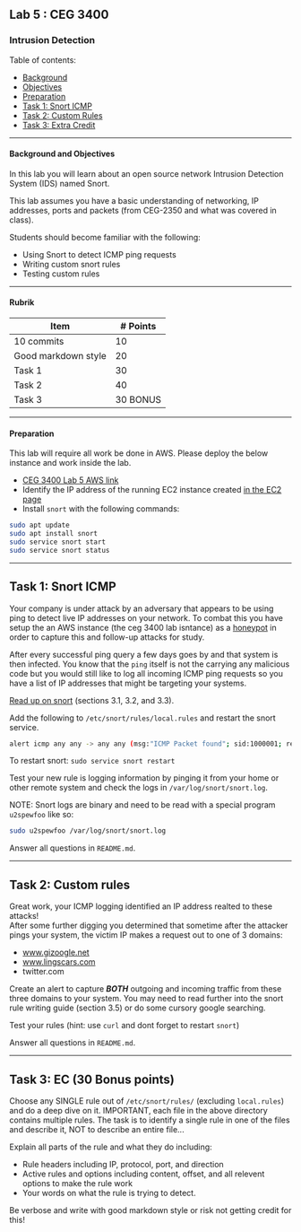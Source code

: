 ## Lab 5 : CEG 3400

### Intrusion Detection

Table of contents:
* [Background](LAB5-INSTRUCTIONS.md#background)
* [Objectives](LAB5-INSTRUCTIONS.md#objectives)
* [Preparation](LAB5-INSTRUCTIONS.md#preparation)
* [Task 1: Snort ICMP](LAB5-INSTRUCTIONS.md#task-1-snort-icmp)
* [Task 2: Custom Rules](LAB5-INSTRUCTIONS.md#task-2-custom-rules)
* [Task 3: Extra Credit](LAB5-INSTRUCTIONS.md#task-3-ec)

---

#### Background and Objectives

In this lab you will learn about an open source network Intrusion Detection System (IDS)
named Snort.

This lab assumes you have a basic understanding of networking, IP addresses, ports
and packets (from CEG-2350 and what was covered in class).

Students should become familiar with the following:

* Using Snort to detect ICMP ping requests
* Writing custom snort rules
* Testing custom rules

---

#### Rubrik

| Item | # Points|
| --- | --- |
| 10 commits | 10 |
| Good markdown style | 20 |
| Task 1 | 30 |
| Task 2 | 40 | 
| Task 3 | 30 BONUS |

---

#### Preparation

This lab will require all work be done in AWS.  Please deploy the below instance and work inside the lab.

* [CEG 3400 Lab 5 AWS link](https://console.aws.amazon.com/cloudformation/home?region=us-east-1#/stacks/new?stackName=ceg3400Lab&templateURL=https:%2F%2Fwsu-cecs-cf-templates.s3.us-east-2.amazonaws.com%2Fcourse-templates%2Fceg3400-mek.yml)
* Identify the IP address of the running EC2 instance created [in the EC2
  page](https://console.aws.amazon.com/ec2/v2/home?region=us-east-1#Instances:)
* Install `snort` with the following commands:

```bash
sudo apt update
sudo apt install snort
sudo service snort start
sudo service snort status
```

---

## Task 1: Snort ICMP

Your company is under attack by an adversary that appears to be using ping to detect live 
IP addresses on your network.  To combat this you have setup the an AWS instance (the ceg 3400 lab isntance) as a 
[honeypot](https://en.wikipedia.org/wiki/Honeypot_(computing)) in order to capture this and 
follow-up attacks for study.

After every successful ping query a few days goes by and 
that system is then infected.  You know that the `ping` itself is not the carrying any 
malicious code but you would still like to log all incoming ICMP ping requests
so you have a list of IP addresses that might be targeting your systems.

[Read up on snort](http://manual-snort-org.s3-website-us-east-1.amazonaws.com/node27.html) (sections 3.1, 3.2, and 3.3).

Add the following to `/etc/snort/rules/local.rules` and restart the snort service.

```bash
alert icmp any any -> any any (msg:"ICMP Packet found"; sid:1000001; rev:1;)
```

To restart snort: `sudo service snort restart`

Test your new rule is logging information by pinging it from your home or other remote 
system and check the logs in `/var/log/snort/snort.log`.

NOTE: Snort logs are binary and need to be read with a special program `u2spewfoo` like so:

```bash
sudo u2spewfoo /var/log/snort/snort.log
```

Answer all questions in `README.md`.

---

## Task 2: Custom rules

Great work, your ICMP logging identified an IP address realted to these attacks!  
After some further digging you determined that sometime after the attacker pings 
your system, the victim IP makes a request out to one of 3 domains:

* www.gizoogle.net
* www.lingscars.com
* twitter.com

Create an alert to capture ***BOTH*** outgoing and incoming traffic from these three
domains to your system.  You may need to read further into the snort rule writing guide 
(section 3.5) or do some cursory google searching.

Test your rules (hint: use `curl` and dont forget to restart `snort`)

Answer all questions in `README.md`.

---

## Task 3: EC (30 Bonus points)

Choose any SINGLE rule out of `/etc/snort/rules/` (excluding `local.rules`) and do a deep dive on it.
IMPORTANT, each file in the above directory contains multiple rules.  The task is to identify a single 
rule in one of the files and describe it, NOT to describe an entire file...

Explain all parts of the rule and what they do including:
* Rule headers including IP, protocol, port, and direction
* Active rules and options including content, offset, and all relevent options to make the rule work
* Your words on what the rule is trying to detect.

Be verbose and write with good markdown style or risk not getting credit for this!

